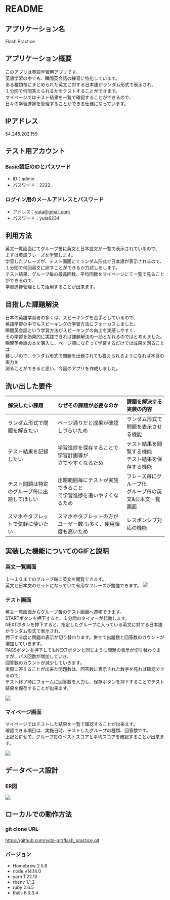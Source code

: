# README

## アプリケーション名
Flash Practice

## アプリケーション概要
このアプリは英語学習用アプリです。<br>
  英語学習の中でも、瞬間英会話の練習に特化しています。<br>
  ある種類毎にまとめられた英文に対する日本語がランダム形式で表示され、<br>
  １分間で何問答えられるかをテストすることができます。<br>
  マイページではテスト結果を一覧で確認することができるので、<br>
  日々の学習進捗を管理することができる仕様になっています。<br>

## IPアドレス
54.248.202.159

## テスト用アカウント
### Basic認証のIDとパスワード
- ID：admin
- パスワード：2222

### ログイン用のメールアドレスとパスワード
- アドレス：yuta@gmail.com 
- パスワード：yuta6234

## 利用方法
英文一覧画面にてグループ毎に英文と日本語文が一覧で表示されているので、<br>
  まずは英語フレーズを学習します。<br>
  学習したフレーズが、テスト画面にてランダム形式で日本語が表示されるので、<br>
  １分間で何回英文に訳すことができるか力試しをします。<br>
  テスト結果、グループ毎の最高回数、平均回数をマイページにて一覧で見ることができるので、<br>
  学習進捗管理として活用することが出来ます。

## 目指した課題解決
日本の英語学習者の多くは、スピーキングを苦手としているので、<br>
  英語学習の中でもスピーキングの学習方法にフォーカスしました。<br>
  瞬間英会話という学習方法がスピーキングの向上を実感しやすく、<br>
  その学習を効果的に実践できれば課題解決の一助となれるのではと考えました。<br>
  瞬間英会話の本を購入し、ページ順になぞって学習するだけでは成果を測ることは<br>
  難しいので、ランダム形式で問題を出題されても答えられるようになれば本当の実力を<br>
  測ることができると思い、今回のアプリを作成しました。

## 洗い出した要件

| 解決したい課題             | なぜその課題が必要なのか           | 課題を解決する実装の内容          |
| :---------------         | :--------------------          | :-------------------          |
| ランダム形式で問題を解きたい  | ページ通りだと成果が確認しづらいため |ランダム形式で問題を表示させる機能   |     
| テスト結果を記録したい                      | 学習進捗を保存することで学習計画等が<br>立てやすくなるため | テスト結果を閲覧する機能<br>テスト結果を保存する機能    |
| テスト問題は特定のグループ毎に出題してほしい| 出題範囲毎にテストが実施できること<br>で学習進捗を追いやすくなるため  | フレーズ毎にグループ化 <br>グループ毎の英文&日本文一覧画面|
| スマホやタブレットで気軽に使いたい| スマホやタブレットの方がユーザー数 も多く、使用頻度も高いため | レスポンシブ対応の機能   |

## 実装した機能についてのGIFと説明
### 英文一覧画面
１〜１０までのグループ毎に英文を閲覧できます。<br>
英文と日本文のセットになっていて有用なフレーズが勉強できます。
![](https://i.gyazo.com/37e64524f00f733b66b8bf60a3106db3.gif)

### テスト画面
英文一覧画面からグループ毎のテスト画面へ遷移できます。<br>
  STARTボタンを押下すると、１分間のタイマーが起動します。<br>
  NEXTボタンを押下すると、指定したグループに入っている英文に対する日本語がランダム形式で表示され、<br>
  押下する度に問題の表示が切り替わります。併せて出題数と回答数のカウントが増加していきます。<br>
  PASSボタンを押下してもNEXTボタンと同じように問題の表示が切り替わりますが、パス回数が増加していき、<br>
  回答数のカウントが減少していきます。<br>
  実際に答えることが出来た問題数は、回答数に表示された数字を見れば確認できるので、<br>
  テスト終了時にフォームに回答数を入力し、保存ボタンを押下することでテスト結果を保存することが出来ます。<br>

![](https://i.gyazo.com/902c9012af67e3487f2439cb36daf779.gif)

### マイページ画面
マイページではテストした結果を一覧で確認することが出来ます。<br>
  確認できる項目は、実施日時、テストしたグループの種類、回答数です。<br>
  上記と併せて、グループ毎のベストスコアと平均スコアを確認することが出来ます。

![](https://i.gyazo.com/02da7d3d39b7322d672faa549bd3bbe7.gif)

## データベース設計
### ER図
![](https://i.gyazo.com/d495dd58cf353cbd5a7bac588a36e1ba.png)

## ローカルでの動作方法
### git clone URL
  https://github.com/yuta-git/flash_practice.git

### バージョン
- Homebrew 2.5.8
- node v14.14.0
- yarn 1.22.10
- rbenv 1.1.2
- ruby 2.6.5
- Rails 6.0.3.4











